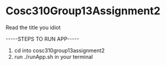 # Cosc310Group13Assignment2
Read the title you idiot

-----STEPS TO RUN APP-----
1. cd into cosc310group13assignment2
2. run ./runApp.sh in your terminal

